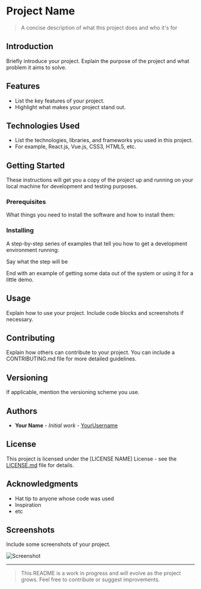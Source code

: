 # Project Name

> A concise description of what this project does and who it's for

## Introduction

Briefly introduce your project. Explain the purpose of the project and what problem it aims to solve.

## Features

- List the key features of your project.
- Highlight what makes your project stand out.

## Technologies Used

- List the technologies, libraries, and frameworks you used in this project.
- For example, React.js, Vue.js, CSS3, HTML5, etc.

## Getting Started

These instructions will get you a copy of the project up and running on your local machine for development and testing purposes.

### Prerequisites

What things you need to install the software and how to install them:


### Installing

A step-by-step series of examples that tell you how to get a development environment running:

Say what the step will be


End with an example of getting some data out of the system or using it for a little demo.

## Usage

Explain how to use your project. Include code blocks and screenshots if necessary.

## Contributing

Explain how others can contribute to your project. You can include a CONTRIBUTING.md file for more detailed guidelines.

## Versioning

If applicable, mention the versioning scheme you use.

## Authors

- **Your Name** - *Initial work* - [YourUsername](https://github.com/YourUsername)

## License

This project is licensed under the [LICENSE NAME] License - see the [LICENSE.md](LICENSE.md) file for details.

## Acknowledgments

- Hat tip to anyone whose code was used
- Inspiration
- etc

## Screenshots

Include some screenshots of your project.

![Screenshot](screenshot.png)

---

> This README is a work in progress and will evolve as the project grows. Feel free to contribute or suggest improvements.
